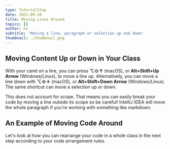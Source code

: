 ```yaml
---
type: TutorialStep
date: 2021-09-20
title: Moving Lines Around
topics: []
author: hs
subtitle: 'Moving a line, paragraph or selection up and down'
thumbnail: ./thumbnail.png
---
```


## Moving Content Up or Down in Your Class
With your caret on a line, you can press **⌥⇧↑** (macOS), or **Alt+Shift+Up Arrow** (Windows/Linux), to move a line up. Alternatively, you can move a line down with **⌥⇧↓** (macOS), or **Alt+Shift+Down Arrow** (Windows/Linux). The same shortcut can move a selection up or down.

This does not account for scope. That means you can easily break your code by moving a line outside its scope so be careful! IntelliJ IDEA will move the whole paragraph if you're working with something like markdown. 

## An Example of Moving Code Around
Let's look at how you can rearrange your code in a whole class in the next step according to your code arrangement rules.  
